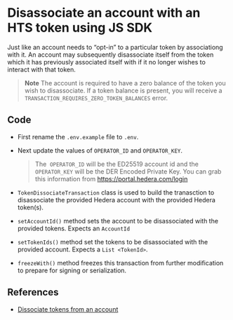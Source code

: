 # Disassociate an account with an HTS token using JS SDK

Just like an account needs to “opt-in” to a particular token by associationg with it. An account may subsequently disassociate itself from the token which it has previously associated itself with if it no longer wishes to interact with that token.

> **Note**
> The account is required to have a zero balance of the token you wish to disassociate. If a token balance is present, you will receive a `TRANSACTION_REQUIRES_ZERO_TOKEN_BALANCES` error.

## Code

* First rename the `.env.example` file to `.env`.
* Next update the values of `OPERATOR_ID` and `OPERATOR_KEY`. 

  >The  `OPERATOR_ID` will be the ED25519 account id and the `OPERATOR_KEY` will be the DER Encoded Private Key. You can grab this information from https://portal.hedera.com/login
* `TokenDissociateTransaction` class is used to build the tranasction to disassociate the provided Hedera account with the provided Hedera token(s).
* `setAccountId()` method sets the account to be disassociated with the provided tokens. Expects an `AccountId`
* `setTokenIds()` method set the tokens to be disassociated with the provided account. Expects a `List <TokenId>`.
* `freezeWith()` method freezes this transaction from further modification to prepare for signing or serialization.


## References

- [Dissociate tokens from an account](https://docs.hedera.com/hedera/sdks-and-apis/sdks/token-service/dissociate-tokens-from-an-account)